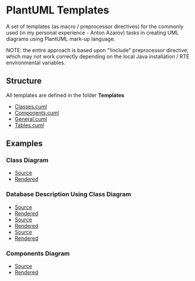 # PlantUML Templates

A set of templates (as macro / preprocessor directives) for the commonly used
(in my personal experience - Anton Azarov) tasks in creating UML diagrams using
PlantUML mark-up language.

NOTE: the entire approach is based upon "!include" preprocessor directive, which
may not work correctly depending on the local Java installation / RTE
environmental variables.

## Structure

All templates are defined in the folder **Templates**

* [Classes.cuml](./Templates/Classes.cuml)
* [Components.cuml](./Templates/Components.cuml)
* [General.cuml](./Templates/General.cuml)
* [Tables.cuml](./Templates/Tables.cuml)

## Examples

### Class Diagram

* [Source](./class_example/class_example.pu)
* [Rendered](./class_example/class_example.png)

### Database Description Using Class Diagram

* [Source](./database_example/standards_constructions_view.pu)
* [Rendered](./database_example/standards_constructions_view.png)
* [Source](./database_example/standards_materials_view.pu)
* [Rendered](./database_example/standards_materials_view.png)
* [Source](./database_example/standards_schema.pu)
* [Rendered](./database_example/standards_schema.png)

### Components Diagram

* [Source](./components_example/components_example.pu)
* [Rendered](./components_example/components_example.png)